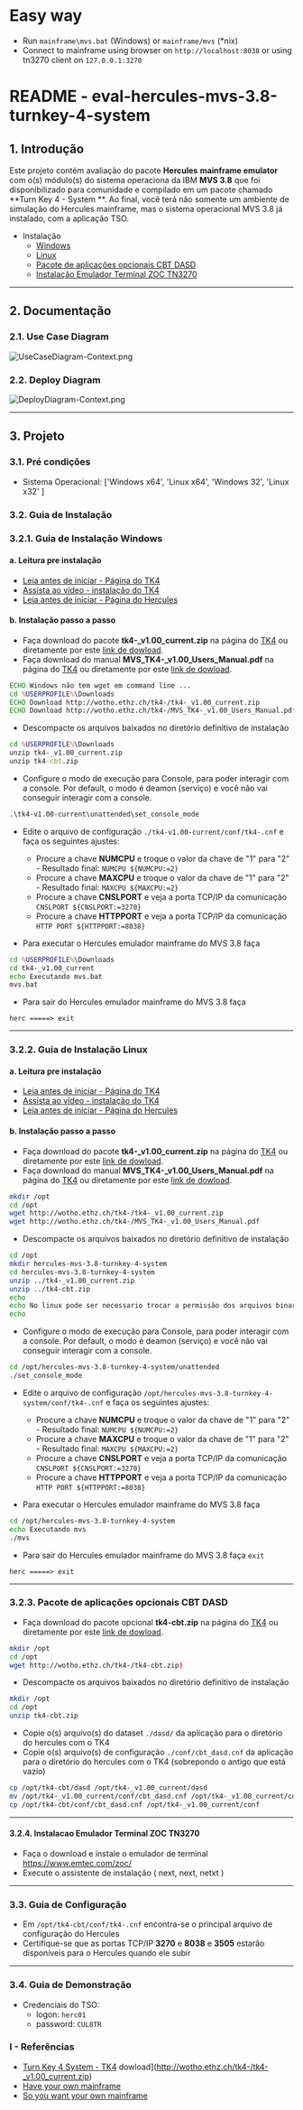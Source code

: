 # Easy way

- Run `mainframe\mvs.bat` (Windows) or `mainframe/mvs` (*nix)
- Connect to mainframe using browser on `http://localhost:8038` or using tn3270 client on `127.0.0.1:3270`



# README - eval-hercules-mvs-3.8-turnkey-4-system

## 1. Introdução

Este projeto contém avaliação do pacote **Hercules** __mainframe emulator__ com o(s) módulo(s) do sistema operaciona da IBM **MVS 3.8** que foi disponibilizado para comunidade e compilado em um pacote chamado **Turn Key 4 - System **. Ao final, você terá não somente um ambiente de simulação do Hercules mainframe, mas o sistema operacional MVS 3.8  já instalado, com a aplicação TSO.

* Instalação
  * [Windows](#321-guia-de-instalação-windows)
  * [Linux](#322-guia-de-instalação-linux)
  * [Pacote de aplicações opcionais CBT DASD](#323-pacote-de-aplicações-opcionais-CBT-DASD)
  * [Instalação Emulador Terminal ZOC TN3270](#324-instalação-emulador-terminal-zoc-tn3270)

---
## 2. Documentação

### 2.1. Use Case Diagram

![UseCaseDiagram-Context.png](./doc/images/UseCaseDiagram-Context.png) 


### 2.2. Deploy Diagram

![DeployDiagram-Context.png](./doc/images/DeployDiagram-Context.png) 


---
## 3. Projeto

### 3.1. Pré condições

* Sistema Operacional: ['Windows x64', 'Linux x64', 'Windows 32', 'Linux x32' ]


### 3.2. Guia de Instalação

### 3.2.1. Guia de Instalação Windows

#### a. Leitura pre instalação
* [Leia antes de iniciar - Página do TK4](http://wotho.ethz.ch/tk4-/)
* [Assista ao vídeo - instalação do TK4](https://www.youtube.com/watch?v=QTxe8ASdxE0&t=1510s)
* [Leia antes de iniciar - Página do Hercules](http://www.hercules-390.org/)

#### b. Instalação passo a passo

* Faça download do pacote **tk4-_v1.00_current.zip** na página do [TK4](http://wotho.ethz.ch/tk4-/) ou diretamente por este [link de dowload](http://wotho.ethz.ch/tk4-/tk4-_v1.00_current.zip).
* Faça download do manual **MVS_TK4-_v1.00_Users_Manual.pdf** na página do [TK4](http://wotho.ethz.ch/tk4-/) ou diretamente por este [link de dowload](http://wotho.ethz.ch/tk4-/MVS_TK4-_v1.00_Users_Manual.pdf). 

```bat
ECHO Windows não tem wget em command line ...
cd %USERPROFILE%\Downloads
ECHO Download http://wotho.ethz.ch/tk4-/tk4-_v1.00_current.zip
ECHO Download http://wotho.ethz.ch/tk4-/MVS_TK4-_v1.00_Users_Manual.pdf
```

* Descompacte os arquivos baixados no diretório definitivo de instalação

```bat
cd %USERPROFILE%\Downloads
unzip tk4-_v1.00_current.zip
unzip tk4-cbt.zip
```

* Configure o modo de execução para Console, para poder interagir com a console. Por default, o modo é deamon (serviço) e você não vai conseguir interagir com a console.

```bat
.\tk4-v1.00-current\unattended\set_console_mode
```

* Edite o arquivo de configuração `./tk4-v1.00-current/conf/tk4-.cnf` e faça os seguintes ajustes:
  * Procure a chave **NUMCPU** e troque o valor da chave de "1" para "2" - Resultado final: `NUMCPU ${NUMCPU:=2}`
  * Procure a chave **MAXCPU** e troque o valor da chave de "1" para "2" - Resultado final: `MAXCPU ${MAXCPU:=2}`
  * Procure a chave **CNSLPORT** e veja a porta TCP/IP da comunicação `CNSLPORT ${CNSLPORT:=3270}`
  * Procure a chave **HTTPPORT** e veja a porta TCP/IP da comunicação `HTTP PORT ${HTTPPORT:=8038}`

* Para executar o Hercules emulador mainframe do MVS 3.8 faça

```bat
cd %USERPROFILE%\Downloads
cd tk4-_v1.00_current
echo Executando mvs.bat
mvs.bat
```


* Para sair do Hercules emulador mainframe do MVS 3.8 faça

```hercules
herc =====> exit
```

---
### 3.2.2. Guia de Instalação Linux

#### a. Leitura pre instalação
* [Leia antes de iniciar - Página do TK4](http://wotho.ethz.ch/tk4-/)
* [Assista ao vídeo - instalação do TK4](https://www.youtube.com/watch?v=QTxe8ASdxE0&t=1510s)
* [Leia antes de iniciar - Página do Hercules](http://www.hercules-390.org/)

#### b. Instalação passo a passo

* Faça download do pacote **tk4-_v1.00_current.zip** na página do [TK4](http://wotho.ethz.ch/tk4-/) ou diretamente por este [link de dowload](http://wotho.ethz.ch/tk4-/tk4-_v1.00_current.zip).
* Faça download do manual **MVS_TK4-_v1.00_Users_Manual.pdf** na página do [TK4](http://wotho.ethz.ch/tk4-/) ou diretamente por este [link de dowload](http://wotho.ethz.ch/tk4-/MVS_TK4-_v1.00_Users_Manual.pdf). 

```sh
mkdir /opt
cd /opt
wget http://wotho.ethz.ch/tk4-/tk4-_v1.00_current.zip
wget http://wotho.ethz.ch/tk4-/MVS_TK4-_v1.00_Users_Manual.pdf
```

* Descompacte os arquivos baixados no diretório definitivo de instalação

```sh
cd /opt
mkdir hercules-mvs-3.8-turnkey-4-system
cd hercules-mvs-3.8-turnkey-4-system
unzip ../tk4-_v1.00_current.zip
unzip ../tk4-cbt.zip
echo
echo No linux pode ser necessario trocar a permissão dos arquivos binarios de execucao
echo
```

* Configure o modo de execução para Console, para poder interagir com a console. Por default, o modo é deamon (serviço) e você não vai conseguir interagir com a console.

```sh
cd /opt/hercules-mvs-3.8-turnkey-4-system/unattended
./set_console_mode
```


* Edite o arquivo de configuração `/opt/hercules-mvs-3.8-turnkey-4-system/conf/tk4-.cnf` e faça os seguintes ajustes:
  * Procure a chave **NUMCPU** e troque o valor da chave de "1" para "2" - Resultado final: `NUMCPU ${NUMCPU:=2}`
  * Procure a chave **MAXCPU** e troque o valor da chave de "1" para "2" - Resultado final: `MAXCPU ${MAXCPU:=2}`
  * Procure a chave **CNSLPORT** e veja a porta TCP/IP da comunicação `CNSLPORT ${CNSLPORT:=3270}`
  * Procure a chave **HTTPPORT** e veja a porta TCP/IP da comunicação `HTTP PORT ${HTTPPORT:=8038}`

* Para executar o Hercules emulador mainframe do MVS 3.8 faça

```sh
cd /opt/hercules-mvs-3.8-turnkey-4-system
echo Executando mvs
./mvs
```

* Para sair do Hercules emulador mainframe do MVS 3.8 faça `exit`

```hercules
herc =====> exit
```

---
### 3.2.3. Pacote de aplicações opcionais CBT DASD

* Faça download do pacote opcional **tk4-cbt.zip** na página do [TK4](http://wotho.ethz.ch/tk4-/) ou diretamente por este [link de dowload](http://wotho.ethz.ch/tk4-/tk4-cbt.zip). 

```sh
mkdir /opt
cd /opt
wget http://wotho.ethz.ch/tk4-/tk4-cbt.zip)
```

* Descompacte os arquivos baixados no diretório definitivo de instalação

```sh
mkdir /opt
cd /opt
unzip tk4-cbt.zip
```

* Copie o(s) arquivo(s) do dataset `./dasd/` da aplicação para o diretório do hercules com o TK4
* Copie o(s) arquivo(s) de configuração `./conf/cbt_dasd.cnf` da aplicação para o diretório do hercules com o TK4 (sobrepondo o antigo que está vazio)

```sh
cp /opt/tk4-cbt/dasd /opt/tk4-_v1.00_current/dasd
mv /opt/tk4-_v1.00_current/conf/cbt_dasd.cnf /opt/tk4-_v1.00_current/conf/cbt_dasd.cnf.bkp
cp /opt/tk4-cbt/conf/cbt_dasd.cnf /opt/tk4-_v1.00_current/conf
```


---
#### 3.2.4. Instalacao Emulador Terminal ZOC TN3270

* Faça o download e instale o emulador de terminal https://www.emtec.com/zoc/
* Execute o assistente de instalação ( next, next, netxt )


---
### 3.3. Guia de Configuração

* Em `/opt/tk4-cbt/conf/tk4-.cnf` encontra-se o principal arquivo de configuração do Hercules
* Certifique-se que as portas TCP/IP **3270** e **8038** e **3505** estarão disponíveis para o Hercules quando ele subir

---
### 3.4. Guia de Demonstração

* Credenciais do TSO:
  * logon: `herc01`
  * password: `CUL8TR`


### I - Referências

* [Turn Key 4 System - TK4](http://wotho.ethz.ch/tk4-/)
 dowload](http://wotho.ethz.ch/tk4-/tk4-_v1.00_current.zip)
* [Have your own mainframe](https://activedefense.us/2018/04/14/so-you-want-your-own-mainframe-hercules-z-architecture-emulator-tutorial/)
* [So you want your own mainframe](https://www.youtube.com/watch?v=-bCpzHTJNqE)
